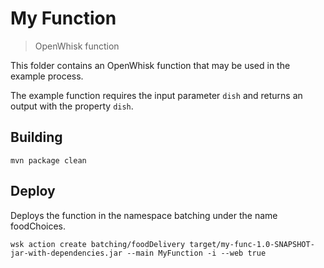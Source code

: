 # My Function

> OpenWhisk function

This folder contains an OpenWhisk function that may be used in the example
process.

The example function requires the input parameter `dish` and returns
an output with the property `dish`.

## Building
```
mvn package clean
```

## Deploy
Deploys the function in the namespace batching under the name foodChoices.
```
wsk action create batching/foodDelivery target/my-func-1.0-SNAPSHOT-jar-with-dependencies.jar --main MyFunction -i --web true
```
